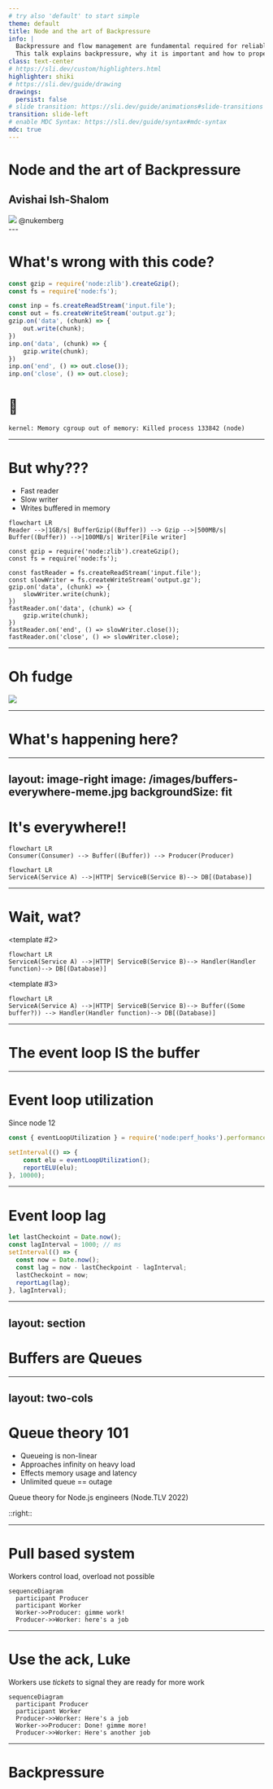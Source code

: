 ```yaml
---
# try also 'default' to start simple
theme: default
title: Node and the art of Backpressure
info: |
  Backpressure and flow management are fundamental required for reliable integration of your Node servers with the rest of the system. Backpressure is relatively natural in synchronous runtimes but Node's async nature requires us to be mindful of it in our code.
  This talk explains backpressure, why it is important and how to properly implement it in Node.js.
class: text-center
# https://sli.dev/custom/highlighters.html
highlighter: shiki
# https://sli.dev/guide/drawing
drawings:
  persist: false
# slide transition: https://sli.dev/guide/animations#slide-transitions
transition: slide-left
# enable MDC Syntax: https://sli.dev/guide/syntax#mdc-syntax
mdc: true
---
```

# Node and the art of Backpressure
## Avishai Ish-Shalom

<div class="absolute flex flex-row bottom-4 left-2">
<img class="object-contain max-w-8 max-h-8" src="/images/twitter.svg" >
<span>@nukemberg</span>
</div>
---

# What's wrong with this code?

```javascript
const gzip = require('node:zlib').createGzip();
const fs = require('node:fs');

const inp = fs.createReadStream('input.file');
const out = fs.createWriteStream('output.gz');
gzip.on('data', (chunk) => {
    out.write(chunk);
})
inp.on('data', (chunk) => {
    gzip.write(chunk);
})
inp.on('end', () => out.close());
inp.on('close', () => out.close);
```

<v-click>

# 💩 

```shell
kernel: Memory cgroup out of memory: Killed process 133842 (node)
```
</v-click>

---

# But why???

- Fast reader
- Slow writer
- Writes buffered in memory

```mermaid
flowchart LR
Reader -->|1GB/s| BufferGzip((Buffer)) --> Gzip -->|500MB/s| Buffer((Buffer)) -->|100MB/s| Writer[File writer]
```

```javascript{6,7,8}
const gzip = require('node:zlib').createGzip();
const fs = require('node:fs');

const fastReader = fs.createReadStream('input.file');
const slowWriter = fs.createWriteStream('output.gz');
gzip.on('data', (chunk) => {
    slowWriter.write(chunk);
})
fastReader.on('data', (chunk) => {
    gzip.write(chunk);
})
fastReader.on('end', () => slowWriter.close());
fastReader.on('close', () => slowWriter.close);
```

---

# Oh fudge

<img src="/images/picard-facepalm.webp" class="h-100" />


---

# What's happening here?

<ForwardPressure id="forward1" :width="800" :height="400" />

---
layout: image-right
image: /images/buffers-everywhere-meme.jpg
backgroundSize: fit
---

# It's everywhere!!

```mermaid
flowchart LR
Consumer(Consumer) --> Buffer((Buffer)) --> Producer(Producer)
```

```mermaid
flowchart LR
ServiceA(Service A) -->|HTTP| ServiceB(Service B)--> DB[(Database)]
```

---

# Wait, wat?

<v-switch>
<template #1>
```mermaid
flowchart LR
ServiceA(Service A) -->|HTTP| ServiceB(Service B)--> DB[(Database)]
```
</template>

<template #2>
```mermaid
flowchart LR
ServiceA(Service A) -->|HTTP| ServiceB(Service B)--> Handler(Handler function)--> DB[(Database)]
```
</template>

<template #3>
```mermaid
flowchart LR
ServiceA(Service A) -->|HTTP| ServiceB(Service B)--> Buffer((Some buffer?)) --> Handler(Handler function)--> DB[(Database)]
```
</template>

</v-switch>

---

# The event loop IS the buffer

<object class="svg" data="images/node-queues.svg" />

---

# Event loop utilization
Since node 12

```javascript
const { eventLoopUtilization } = require('node:perf_hooks').performance;

setInterval(() => {
    const elu = eventLoopUtilization();
    reportELU(elu);
}, 10000);
```

---

# Event loop lag

```javascript
let lastCheckoint = Date.now(); 
const lagInterval = 1000; // ms
setInterval(() => {
  const now = Date.now();
  const lag = now - lastCheckpoint - lagInterval;
  lastCheckoint = now;
  reportLag(lag);
}, lagInterval);
```

---
layout: section
---

# Buffers are Queues

---
layout: two-cols
---

# Queue theory 101
- Queueing is non-linear
- Approaches infinity on heavy load
- Effects memory usage and latency
- Unlimited queue == outage

<div class="absolute bottom-10">
<QRCode value="https://youtu.be/9yWjnzWZP2Q?si=0WqTzvufcHVJM348" height="150" width="150" />
<p class="text-sm italic">Queue theory for Node.js engineers (Node.TLV 2022)</p>
</div>

::right::

<QueueModel model="mm1" height="400" width="400"/>

---

# Pull based system
Workers control load, overload not possible

```mermaid
sequenceDiagram
  participant Producer
  participant Worker
  Worker->>Producer: gimme work!
  Producer->>Worker: here's a job
```
---

# Use the ack, Luke
Workers use _tickets_ to signal they are ready for more work
```mermaid
sequenceDiagram
  participant Producer
  participant Worker
  Producer->>Worker: Here's a job
  Worker->>Producer: Done! gimme more!
  Producer->>Worker: Here's another job
```

---

# Backpressure

<object data="images/backpressure.svg" class="svg" />

---

# Once more, with backpressure

Node.js streams support backpressure!

```javascript
const gzip = require('node:zlib').createGzip();
const fs = require('node:fs');

const inp = fs.createReadStream('input.file');
const out = fs.createWriteStream('output.gz');
inp.pipe(gzip).pipe(out);
```

---

# What about async?

```javascript
setImmediate(someBigTask);
```

- Not awaited, so no backpressure

```javascript
await Promise.all(manyPromises)
```
<!-- Add visualization -->

- How many concurrent jobs will this create?
- What happens when async part finishes?

---

# Little's Law

$L = \lambda W$

- L - Clients in the system (concurrency + queue)
- $\lambda$ - Arrival rate (throughput)
- W - Average wait time (latency)

We can limit rate or concurrency 

---
layout: formula-with-example
---

# Services need limits too

::formula::

## Formula
$$
\begin{align*}
&Concurrency = N_{cores} (1+ \frac {W}{C}) = N_{cores} \frac {\lambda}{C}
\\
&C := \textrm{Average CPU time} \\
&W := \textrm{Average I/O wait time} \\
&\lambda = W + C := \textrm{Average latency}
\end{align*}
$$

::example::

## Example:

- Node.js server ($N_{cores} = 1$)
- Avg req <span v-mark="{color: 'blue'}">latency: 50ms</span>
- Avg req <span v-mark="{color: 'blue'}">CPU time: 1ms</span>

<span v-mark="{color: 'green'}">Concurrency = 50</span><br>
Throughput = 1000 req/sec

---
layout: svg
svg: "images/queue-at-lb.svg"
---

# Protecting with proxy
Using reverse proxy / load balancer

E.g. for Nginx
```
upstream serviceA {
  server backend1.example.com:8080 max_conns=100;
}
```

- Not supported by all LBs, proxies

---
layout: svg
svg: images/queue-at-middleware.svg
---

# Protecting with middleware
*Where* requests wait matters

```javascript
// first middleware
app.use(limiter({maxConnections: 100}));
// ... all your other stuff
```

- Return HTTP 503

---

# Load management

If the system backpressures, what to with excess load?

We can

- Reject traffic (HTTP 503)
- Slow down clients (HTTP 429, slow responses)
- Fall back to static/cheap responses

---

# The cheatsheet
- Use `streams` where possible
- Always await for promises or limit pending async tasks
- Calculate max requests concurrency for servers
- Always backpressure between services
- Limit all queues
- Load shed at the edge of the system

::div{ .absolute .bottom-10 .right-10}
<QRCode value="https://github.com/nukemberg/node-and-the-art-of-backpressure/blob/master/CHEATSHEET.md" height="150" width="150" />
::
---
layout: end
---
So long and thanks for all the strings!